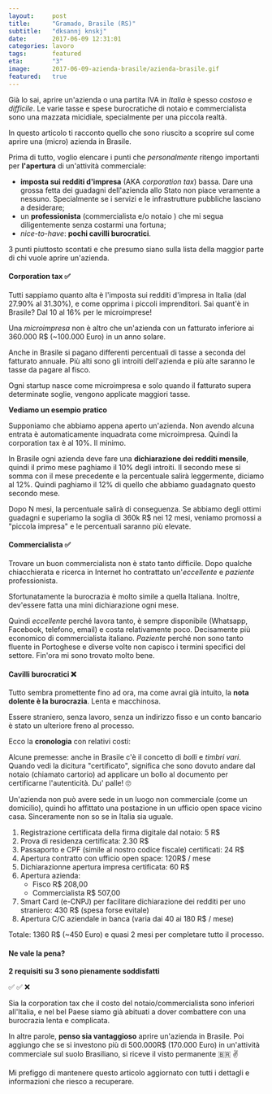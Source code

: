 ```yaml
---
layout:     post
title:      "Gramado, Brasile (RS)"
subtitle:   "dksannj knskj"
date:       2017-06-09 12:31:01
categories: lavoro
tags:       featured
eta:        "3"
image:      2017-06-09-azienda-brasile/azienda-brasile.gif
featured:   true
---
```



Già lo sai, aprire un'azienda o una partita IVA in _Italia_ è spesso _costoso_ e _difficile_. 
Le varie tasse e spese burocratiche di notaio e commercialista sono una mazzata micidiale, specialmente per una piccola realtà.

In questo articolo ti racconto quello che sono riuscito a scoprire sul come aprire una (micro) azienda in Brasile. 

Prima di tutto, voglio elencare i punti che _personalmente_ ritengo importanti per **l'apertura** di un'attività commerciale:


- __imposta sui redditi d'impresa__ (AKA _corporation tax_) bassa. Dare una grossa fetta dei guadagni dell'azienda allo Stato non piace veramente a nessuno. Specialmente se i servizi e le infrastrutture pubbliche lasciano a desiderare;
- un __professionista__ (commercialista e/o notaio ) che mi segua diligentemente senza costarmi una fortuna;
- _nice-to-have_: __pochi cavilli burocratici__.

3 punti piuttosto scontati e che presumo siano sulla lista della maggior parte di chi vuole aprire un'azienda.

#### Corporation tax ✅

Tutti sappiamo quanto alta è l'imposta sui redditi d'impresa in Italia (dal 27.90% al 31.30%), e come opprima i piccoli imprenditori. 
Sai quant'è in Brasile? Dal 10 al 16% per le microimprese!

Una *microimpresa* non è altro che un'azienda con un fatturato inferiore ai 360.000 R$ (~100.000 Euro) in un anno solare.

Anche in Brasile si pagano differenti percentuali di tasse a seconda del fatturato annuale.
Più alti sono gli introiti dell'azienda e più alte saranno le tasse da pagare al fisco.

Ogni startup nasce come microimpresa e solo quando il fatturato supera determinate soglie, vengono applicate maggiori tasse.

__Vediamo un esempio pratico__

Supponiamo che abbiamo appena aperto un'azienda. Non avendo alcuna entrata è automaticamente inquadrata come microimpresa.
Quindi la corporation tax è al 10%. Il minimo.

In Brasile ogni azienda deve fare una __dichiarazione dei redditi mensile__, quindi il primo mese paghiamo il 10% degli introiti.
Il secondo mese si somma con il mese precedente e la percentuale salirà leggermente, diciamo al 12%. Quindi paghiamo il 12% di quello che abbiamo guadagnato questo secondo mese.

Dopo N mesi, la percentuale salirà di conseguenza. Se abbiamo degli ottimi guadagni e superiamo la soglia di 360k R$ nei 12 mesi, veniamo promossi a "piccola impresa" e le percentuali saranno più elevate.


#### Commercialista ✅
Trovare un buon commercialista non è stato tanto difficile. 
Dopo qualche chiacchierata e ricerca in Internet ho contrattato un'_eccellente_ e _paziente_ professionista.

Sfortunatamente la burocrazia è molto simile a quella Italiana. Inoltre, dev'essere fatta una mini dichiarazione ogni mese.

Quindi _eccellente_ perché lavora tanto, è sempre disponibile (Whatsapp, Facebook, telefono, email) e costa relativamente poco. Decisamente più economico di commercialista italiano.
_Paziente_ perché non sono tanto fluente in Portoghese e diverse volte non capisco i termini specifici del settore.
Fin'ora mi sono trovato molto bene.


#### Cavilli burocratici ❌
Tutto sembra promettente fino ad ora, ma come avrai già intuito, la __nota dolente è la burocrazia__. Lenta e macchinosa.

Essere straniero, senza lavoro, senza un indirizzo fisso e un conto bancario è stato un ulteriore freno al processo.

Ecco la __cronologia__ con relativi costi:

Alcune premesse:
anche in Brasile c'è il concetto di _bolli_ e _timbri vari_.
Quando vedi la dicitura "certificato", significa che sono dovuto andare dal notaio (chiamato cartorio) ad applicare un bollo al documento per certificarne l'autenticità. Du' palle! 🙄

Un'azienda non può avere sede in un luogo non commerciale (come un domicilio), quindi ho affittato una postazione in un ufficio open space vicino casa. Sinceramente non so se in Italia sia uguale.

1. Registrazione certificata della firma digitale dal notaio: 5 R$
2. Prova di residenza certificata: 2.30 R$
3. Passaporto e CPF (simile al nostro codice fiscale) certificati: 24 R$
4. Apertura contratto con ufficio open space: 120R$ / mese
4. Dichiarazionne apertura impresa certificata: 60 R$
5. Apertura azienda:
    - Fisco R$ 208,00
    - Commercialista R$ 507,00
6. Smart Card (e-CNPJ) per facilitare dichiarazione dei redditi per uno straniero: 430 R$ (spesa forse evitale)
7. Apertura C/C aziendale in banca (varia dai 40 ai 180 R$ / mese)

Totale:
  1360 R$ (~450 Euro) e quasi 2 mesi per completare tutto il processo.


#### Ne vale la pena?

__2 requisiti su 3 sono pienamente soddisfatti__ 

✅ ✅ ❌

Sia la corporation tax che il costo del notaio/commercialista sono inferiori all'Italia, e nel bel Paese siamo già abituati a dover combattere con una burocrazia lenta e complicata.

In altre parole, __penso sia vantaggioso__ aprire un'azienda in Brasile.
Poi aggiungo che se si investono più di 500.000R$ (170.000 Euro) in un'attività commerciale sul suolo Brasiliano, si riceve il visto permanente 🇧🇷 ✌️

Mi prefiggo di mantenere questo articolo aggiornato con tutti i dettagli e informazioni che riesco a recuperare.

